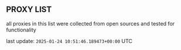 ## PROXY LIST

all proxies in this list were collected from open sources and tested for functionality

last update: `2025-01-24 10:51:46.189473+00:00` UTC